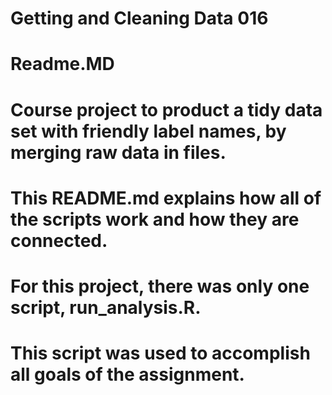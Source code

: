 # Getting and Cleaning Data 016
# Readme.MD
# Course project to product a tidy data set with friendly label names, by merging raw data in files.

# This README.md explains how all of the scripts work and how they are connected. 

# For this project, there was only one script, run_analysis.R. 
# This script was used to accomplish all goals of the assignment.



